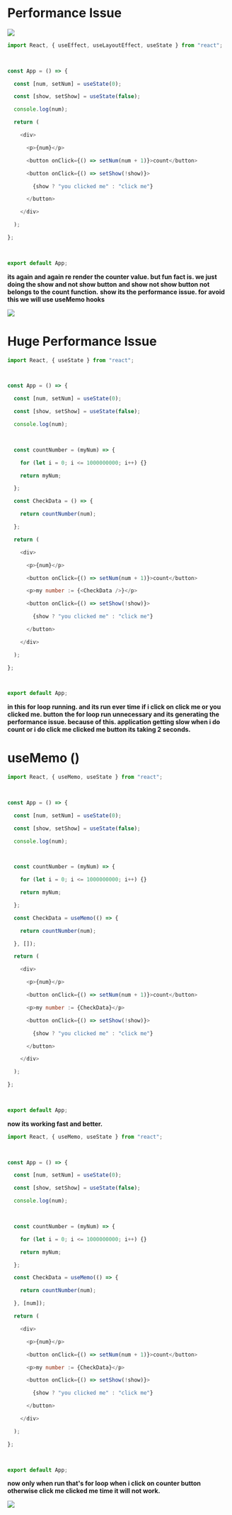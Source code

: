 



# Performance Issue

![](https://i.imgur.com/KNjVwAf.png)


```js
import React, { useEffect, useLayoutEffect, useState } from "react";

  

const App = () => {

  const [num, setNum] = useState(0);

  const [show, setShow] = useState(false);

  console.log(num);

  return (

    <div>

      <p>{num}</p>

      <button onClick={() => setNum(num + 1)}>count</button>

      <button onClick={() => setShow(!show)}>

        {show ? "you clicked me" : "click me"}

      </button>

    </div>

  );

};

  

export default App;
```

**its again and again re render the counter value. but fun fact is. we just doing the show and not show button**
**and show not show button not belongs to the count function.**
**show its the performance issue. for avoid this we will use useMemo hooks**

![](https://i.imgur.com/bQnnDtb.png)




# Huge Performance Issue

```js
import React, { useState } from "react";

  

const App = () => {

  const [num, setNum] = useState(0);

  const [show, setShow] = useState(false);

  console.log(num);

  

  const countNumber = (myNum) => {

    for (let i = 0; i <= 1000000000; i++) {}

    return myNum;

  };

  const CheckData = () => {

    return countNumber(num);

  };

  return (

    <div>

      <p>{num}</p>

      <button onClick={() => setNum(num + 1)}>count</button>

      <p>my number := {<CheckData />}</p>

      <button onClick={() => setShow(!show)}>

        {show ? "you clicked me" : "click me"}

      </button>

    </div>

  );

};

  

export default App;
```

**in this for loop running. and its run ever time if i click on click me or you clicked me. button**
**the for loop run unnecessary and its generating the performance issue. because of this. application getting slow when i do count or i do click me clicked me button its taking 2 seconds.**


# useMemo () 

```js
import React, { useMemo, useState } from "react";

  

const App = () => {

  const [num, setNum] = useState(0);

  const [show, setShow] = useState(false);

  console.log(num);

  

  const countNumber = (myNum) => {

    for (let i = 0; i <= 1000000000; i++) {}

    return myNum;

  };

  const CheckData = useMemo(() => {

    return countNumber(num);

  }, []);

  return (

    <div>

      <p>{num}</p>

      <button onClick={() => setNum(num + 1)}>count</button>

      <p>my number := {CheckData}</p>

      <button onClick={() => setShow(!show)}>

        {show ? "you clicked me" : "click me"}

      </button>

    </div>

  );

};

  

export default App;
```

**now its working fast and better.**

```js
import React, { useMemo, useState } from "react";

  

const App = () => {

  const [num, setNum] = useState(0);

  const [show, setShow] = useState(false);

  console.log(num);

  

  const countNumber = (myNum) => {

    for (let i = 0; i <= 1000000000; i++) {}

    return myNum;

  };

  const CheckData = useMemo(() => {

    return countNumber(num);

  }, [num]);

  return (

    <div>

      <p>{num}</p>

      <button onClick={() => setNum(num + 1)}>count</button>

      <p>my number := {CheckData}</p>

      <button onClick={() => setShow(!show)}>

        {show ? "you clicked me" : "click me"}

      </button>

    </div>

  );

};

  

export default App;
```

**now only when run that's for loop when i click on counter button otherwise click me clicked me time it will not work.**


![](https://i.imgur.com/sgERnjp.png)


